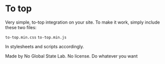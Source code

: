 
To top
=====

Very simple, to-top integration on your site. To make it work, simply include these two files:

`to-top.min.css`
`to-top.min.js`

In stylesheets and scripts accordingly.

Made by No Global State Lab.
No license. Do whatever you want
